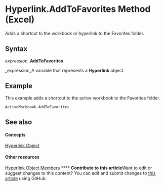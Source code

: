 
# Hyperlink.AddToFavorites Method (Excel)

Adds a shortcut to the workbook or hyperlink to the Favorites folder.


## Syntax

 _expression_. **AddToFavorites**

 _expression_A variable that represents a  **Hyperlink** object.


## Example

This example adds a shortcut to the active workbook to the Favorites folder.


```
ActiveWorkbook.AddToFavorites
```


## See also


#### Concepts


 [Hyperlink Object](8bdd2c2f-e6eb-a2f2-78c8-b597aa80ec05.md)
#### Other resources


 [Hyperlink Object Members](b0566d1c-404f-b79e-7770-e7189a1c817a.md)
****   **Contribute to this article**Want to edit or suggest changes to this content? You can edit and submit changes to  [this article](https://github.com/jhershey00/VBA_Excel_Test/OpenXMLCon/articles/ac234164-9c20-451d-1146-199e44d07a87.md) using GitHub.

